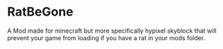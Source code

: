 # RatBeGone
A Mod made for minecraft but more specifically hypixel skyblock that will prevent your game from loading if you have a rat in your mods folder.
